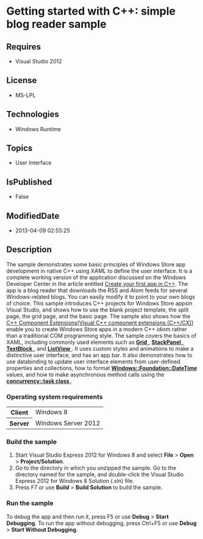 # Getting started with C++: simple blog reader sample
## Requires
* Visual Studio 2012
## License
* MS-LPL
## Technologies
* Windows Runtime
## Topics
* User Interface
## IsPublished
* False
## ModifiedDate
* 2013-04-09 02:55:25
## Description

<div id="mainSection">
<p>The sample demonstrates some basic principles of Windows Store app development in native C&#43;&#43; using XAML to define the user interface. It is a complete working version of the application discussed on the Windows Developer Center in the article entitled
<a href="http://msdn.microsoft.com/library/windows/apps/BR229580">Create your first app in C&#43;&#43;</a>. The app is a blog reader that downloads the RSS and Atom feeds for several Windows-related blogs. You can easily modify it to point to your own blogs of choice.
 This sample introduces C&#43;&#43; projects for Windows Store appsin Visual Studio, and shows how to use the blank project template, the split page, the grid page, and the basic page. The sample also shows how the
<a href="http://msdn.microsoft.com/en-us/library/windows/apps/Hh699871">C&#43;&#43; Component Extensions(Visual&nbsp;C&#43;&#43; component extensions (C&#43;&#43;/CX))</a> enable you to create Windows Store apps in a modern C&#43;&#43; idiom rather than a traditional COM programming style. The
 sample covers the basics of XAML, including commonly used elements such as <a href="http://msdn.microsoft.com/en-us/library/windows/apps/BR242704">
<b>Grid</b> </a>, <a href="http://msdn.microsoft.com/en-us/library/windows/apps/BR209635">
<b>StackPanel</b> </a>, <a href="http://msdn.microsoft.com/library/windows/apps/BR209652">
<b>TextBlock</b> </a>, and <a href="http://msdn.microsoft.com/library/windows/apps/BR242878">
<b>ListView</b> </a>. It uses custom styles and animations to make a distinctive user interface, and has an app bar. It also demonstrates how to use databinding to update user interface elements from user-defined properties and collections, how to format
<a href="http://msdn.microsoft.com/en-us/library/windows/apps/BR206576"><b>Windows::Foundation::DateTime</b>
</a>values, and how to make asynchronous method calls using the <a href="http://msdn.microsoft.com/en-us/library/windows/apps/Hh750113">
<b>concurrency::task class</b> </a>. </p>
<h3>Operating system requirements</h3>
<table>
<tbody>
<tr>
<th>Client</th>
<td><dt>Windows&nbsp;8 </dt></td>
</tr>
<tr>
<th>Server</th>
<td><dt>Windows Server&nbsp;2012 </dt></td>
</tr>
</tbody>
</table>
<h3>Build the sample</h3>
<p></p>
<ol>
<li>Start Visual Studio Express&nbsp;2012 for Windows&nbsp;8 and select <b>File</b> &gt; <b>
Open</b> &gt; <b>Project/Solution</b>. </li><li>Go to the directory in which you unzipped the sample. Go to the directory named for the sample, and double-click the Visual Studio Express&nbsp;2012 for Windows&nbsp;8 Solution (.sln) file.
</li><li>Press F7 or use <b>Build</b> &gt; <b>Build Solution</b> to build the sample. </li></ol>
<p></p>
<h3>Run the sample</h3>
<p>To debug the app and then run it, press F5 or use <b>Debug</b> &gt; <b>Start Debugging</b>. To run the app without debugging, press Ctrl&#43;F5 or use
<b>Debug</b> &gt; <b>Start Without Debugging</b>. </p>
</div>
